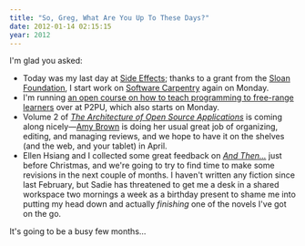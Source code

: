 ```yaml
---
title: "So, Greg, What Are You Up To These Days?"
date: 2012-01-14 02:15:15
year: 2012
---
```

I'm glad you asked:
<ul>
	<li>Today was my last day at <a href="http://www.sidefx.com">Side Effects</a>; thanks to a grant from the <a href="https://software-carpentry.org/2012/01/sloan-foundation-grant-to-software-carpentry-and-mozilla/">Sloan Foundation</a>, I start work on <a href="https://software-carpentry.org">Software Carpentry</a> again on Monday.</li>
	<li>I'm running <a href="http://p2pu.org/en/groups/how-to-teach-webcraft-and-programming-to-free-range-students/">an open course on how to teach programming to free-range learners</a> over at P2PU, which also starts on Monday.</li>
	<li>Volume 2 of <a href="http://aosabook.org"><em>The Architecture of Open Source Applications</em></a> is coming along nicely&mdash;<a href="http://www.amyrbrown.ca/">Amy Brown</a> is doing her usual great job of organizing, editing, and managing reviews, and we hope to have it on the shelves (and the web, and your tablet) in April.</li>
	<li>Ellen Hsiang and I collected some great feedback on <a href="http://sensibleadventures.com/and-then/"><em>And Then...</em></a> just before Christmas, and we're going to try to find time to make some revisions in the next couple of months. I haven't written any fiction since last February, but Sadie has threatened to get me a desk in a shared workspace two mornings a week as a birthday present to shame me into putting my head down and actually <em>finishing</em> one of the novels I've got on the go.</li>
</ul>
It's going to be a busy few months...
